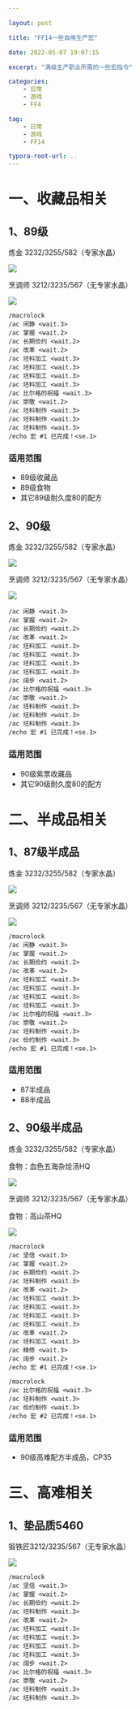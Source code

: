 ```yaml
---

layout: post

title: "FF14一些自用生产宏"

date: 2022-05-07 19:07:15

excerpt: "满级生产职业所需的一些宏指令"

categories: 
	- 日常
	- 游戏
	- FF4

tag: 
	- 日常
	- 游戏
	- FF14

typora-root-url: ..
---
```






# 一、收藏品相关

## 1、89级

炼金 3232/3255/582（专家水晶）

![](/images/posts/ff14tools/89白票.png)

烹调师 3212/3235/567（无专家水晶）

![](/images/posts/ff14tools/89白票（无水晶）.png)

```
/macrolock
/ac 闲静 <wait.3>
/ac 掌握 <wait.2>
/ac 长期俭约 <wait.2>
/ac 改革 <wait.2>
/ac 坯料加工 <wait.3>
/ac 坯料加工 <wait.3>
/ac 坯料加工 <wait.3>
/ac 坯料加工 <wait.3>
/ac 比尔格的祝福 <wait.3>
/ac 崇敬 <wait.2>
/ac 坯料制作 <wait.3>
/ac 坯料制作 <wait.3>
/ac 坯料制作 <wait.3>
/echo 宏 #1 已完成！<se.1>
```

### 适用范围

- 89级收藏品
- 89级食物
- 其它89级耐久度80的配方



## 2、90级

炼金 3232/3255/582（专家水晶）

![](/images/posts/ff14tools/90白票.png)

烹调师 3212/3235/567（无专家水晶）

![](/images/posts/ff14tools/90紫票（无水晶）.png)

```
/ac 闲静 <wait.3>
/ac 掌握 <wait.2>
/ac 长期俭约 <wait.2>
/ac 改革 <wait.2>
/ac 坯料加工 <wait.3>
/ac 坯料加工 <wait.3>
/ac 坯料加工 <wait.3>
/ac 坯料加工 <wait.3>
/ac 阔步 <wait.2>
/ac 比尔格的祝福 <wait.3>
/ac 崇敬 <wait.2>
/ac 坯料制作 <wait.3>
/ac 坯料制作 <wait.3>
/ac 坯料制作 <wait.3>
/echo 宏 #1 已完成！<se.1>
```

### 适用范围

- 90级紫票收藏品
- 其它90级耐久度80的配方



# 二、半成品相关

## 1、87级半成品

炼金 3232/3255/582（专家水晶）

![](/images/posts/ff14tools/87半成品.png)

烹调师 3212/3235/567（无专家水晶）

![](/images/posts/ff14tools/87半成品（无水晶）.png)

```
/macrolock
/ac 闲静 <wait.3>
/ac 掌握 <wait.2>
/ac 长期俭约 <wait.2>
/ac 改革 <wait.2>
/ac 坯料加工 <wait.3>
/ac 坯料加工 <wait.3>
/ac 坯料加工 <wait.3>
/ac 坯料加工 <wait.3>
/ac 比尔格的祝福 <wait.3>
/ac 崇敬 <wait.2>
/ac 坯料制作 <wait.3>
/ac 俭约制作 <wait.3>
/echo 宏 #1 已完成！<se.1>
```

### 适用范围

- 87半成品
- 88半成品



## 2、90级半成品

炼金 3232/3255/582（专家水晶）

食物：血色五海杂烩汤HQ

![](/images/posts/ff14tools/90半成品.png)

烹调师 3212/3235/567（无专家水晶）

食物：高山茶HQ

![](/images/posts/ff14tools/90半成品（无水晶）.png)

```
/macrolock
/ac 坚信 <wait.3>
/ac 掌握 <wait.2>
/ac 长期俭约 <wait.2>
/ac 坯料制作 <wait.3>
/ac 改革 <wait.2>
/ac 坯料加工 <wait.3>
/ac 坯料加工 <wait.3>
/ac 坯料加工 <wait.3>
/ac 坯料加工 <wait.3>
/ac 改革 <wait.2>
/ac 坯料加工 <wait.3>
/ac 精修 <wait.3>
/ac 阔步 <wait.2>
/echo 宏 #1 已完成！<se.1>
```

```
/macrolock
/ac 比尔格的祝福 <wait.3>
/ac 坯料制作 <wait.3>
/ac 俭约制作 <wait.3>
/echo 宏 #2 已完成！<se.1>
```

### 适用范围

- 90级高难配方半成品，CP35



# 三、高难相关

## 1、垫品质5460

锻铁匠3212/3235/567（无专家水晶）

![](/images/posts/ff14tools/90高难-5460.png)

```
/macrolock
/ac 坚信 <wait.3>
/ac 掌握 <wait.2>
/ac 长期俭约 <wait.2>
/ac 坯料制作 <wait.3>
/ac 改革 <wait.2>
/ac 坯料加工 <wait.3>
/ac 坯料加工 <wait.3>
/ac 坯料加工 <wait.3>
/ac 坯料加工 <wait.3>
/ac 阔步 <wait.2>
/ac 比尔格的祝福 <wait.3>
/ac 崇敬 <wait.2>
/ac 坯料制作 <wait.3>
/ac 坯料制作 <wait.3>
```

